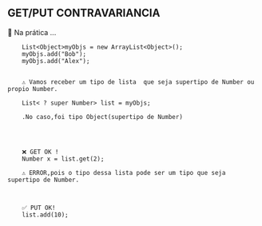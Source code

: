 ## GET/PUT CONTRAVARIANCIA



 📍 Na prática ... 


        List<Object>myObjs = new ArrayList<Object>();
        myObjs.add("Bob");
        myObjs.add("Alex");


        ⚠️ Vamos receber um tipo de lista  que seja supertipo de Number ou propio Number.

        List< ? super Number> list = myObjs;

        .No caso,foi tipo Object(supertipo de Number)

        
         
        
        ❌ GET OK !   
        Number x = list.get(2);      

        ⚠️ ERROR,pois o tipo dessa lista pode ser um tipo que seja supertipo de Number.

        

        ✅ PUT OK!
        list.add(10);

       
        
        


        

